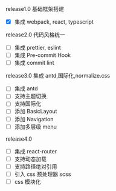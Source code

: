 release1.0 基础框架搭建

- [x] 集成 webpack, react, typescript

release2.0 代码风格统一

- [ ] 集成 prettier, eslint
- [ ] 集成 Pre-commit Hook
- [ ] 集成 commit lint

release3.0 集成 antd,国际化,normalize.css

- [ ] 集成 antd
- [ ] 支持主题切换
- [ ] 支持国际化
- [ ] 添加 BasicLayout
- [ ] 添加 Navigation
- [ ] 添加多层级 menu

release4.0

- [ ] 集成 react-router
- [ ] 支持动态加载
- [ ] 支持路径绝对引用
- [ ] 引入 css 预处理器 scss
- [ ] css 模块化
